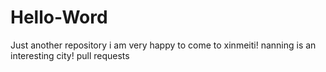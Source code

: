 # Hello-Word
Just another repository
i am very happy to come to xinmeiti!
nanning is an interesting city!
pull requests
